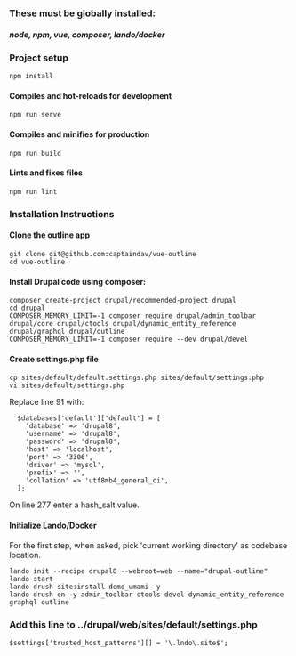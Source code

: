 ### These must be globally installed:
##### node, npm, vue, composer, lando/docker

### Project setup
```
npm install
```

#### Compiles and hot-reloads for development
```
npm run serve
```

#### Compiles and minifies for production
```
npm run build
```

#### Lints and fixes files
```
npm run lint
```

### Installation Instructions

#### Clone the outline app
```
git clone git@github.com:captaindav/vue-outline
cd vue-outline
```

#### Install Drupal code using composer:
```
composer create-project drupal/recommended-project drupal
cd drupal
COMPOSER_MEMORY_LIMIT=-1 composer require drupal/admin_toolbar drupal/core drupal/ctools drupal/dynamic_entity_reference drupal/graphql drupal/outline
COMPOSER_MEMORY_LIMIT=-1 composer require --dev drupal/devel
```

#### Create settings.php file
```
cp sites/default/default.settings.php sites/default/settings.php
vi sites/default/settings.php
```
Replace line 91 with:
```
  $databases['default']['default'] = [
    'database' => 'drupal8',
    'username' => 'drupal8',
    'password' => 'drupal8',
    'host' => 'localhost',
    'port' => '3306',
    'driver' => 'mysql',
    'prefix' => '',
    'collation' => 'utf8mb4_general_ci',
  ];
```

On line 277 enter a hash_salt value.

#### Initialize Lando/Docker
 For the first step, when asked, pick 'current working directory' as codebase location.
```
lando init --recipe drupal8 --webroot=web --name="drupal-outline"
lando start
lando drush site:install demo_umami -y
lando drush en -y admin_toolbar ctools devel dynamic_entity_reference graphql outline
 ```

### Add this line to ../drupal/web/sites/default/settings.php
```
$settings['trusted_host_patterns'][] = '\.lndo\.site$';
```


